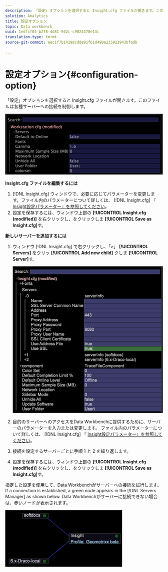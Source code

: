 ```yaml
---
description: 「設定」オプションを選択すると Insight.cfg ファイルが開きます。このファイルは各種サーバーへの接続を制御します。
solution: Analytics
title: 設定オプション
topic: Data workbench
uuid: 1edfcf03-b278-4d81-942c-c9024378e13c
translation-type: tm+mt
source-git-commit: aec1f7b14198cdde91f61d490a235022943bfedb

---
```



# 設定オプション{#configuration-option}

「設定」オプションを選択すると Insight.cfg ファイルが開きます。このファイルは各種サーバーへの接続を制御します。

![](assets/cfg_Workstation.png)

**Insight.cfg ファイルを編集するには**

1. [!DNL Insight.cfg] ウィンドウで、必要に応じてパラメーターを変更します。ファイル内のパラメーターについて詳しくは、 [!DNL Insight.cfg] 『 [Insight設定パラメーター』を参照してください](../../../home/c-get-started/c-insght-config-param.md#concept-14da97d0756348e885c08ca9e866074b)。
1. 設定を保存するには、ウィンドウ上部の **[!UICONTROL Insight.cfg (modified)]** を右クリックし、をクリックしま **[!UICONTROL Save as Insight.cfg]**&#x200B;す。

**新しいサーバーを追加するには**

1. ウィンドウ [!DNL Insight.cfg] で右クリックし、「>」 **[!UICONTROL Servers]** をクリッ **[!UICONTROL Add new child]** クしま **[!UICONTROL Server]**&#x200B;す。

   ![](assets/cfg_Workstation_AddServer.png)

1. 目的のサーバーへのアクセスをData Workbenchに提供するために、サーバーのパラメーターを入力または変更します。 ファイル内のパラメーターについて詳しくは、 [!DNL Insight.cfg] 『 [Insight設定パラメーター』を参照してください](../../../home/c-get-started/c-insght-config-param.md#concept-14da97d0756348e885c08ca9e866074b)。
1. 接続を設定するサーバーごとに手順 1 と 2 を繰り返します。
1. 設定を保存するには、ウィンドウ上部の **[!UICONTROL Insight.cfg (modified)]** を右クリックし、をクリックしま **[!UICONTROL Save as Insight.cfg]**&#x200B;す。

指定した設定を使用して、Data Workbenchがサーバーへの接続を試行します。 If a connection is established, a green node appears in the [!DNL Servers Manager] as shown below. Data Workbenchがサーバーに接続できない場合は、赤いノードが表示されます。

![](assets/vis_SysStat_RedGreenDots.png)

